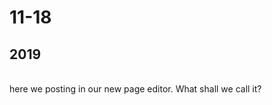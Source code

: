<h1>11-18</h1>

<h2>2019</h2><div><br></div><div>here we posting in our new page editor. What shall we call it?</div>